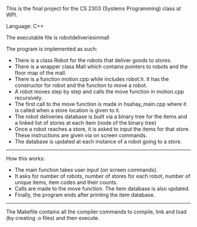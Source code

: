 This is the final project for the CS 2303 (Systems Programming) class at WPI.

Language: C++

The executable file is robotdeliveriesinmall

The program is implemented as such:
* There is a class Robot for the robots that deliver goods to stores. 
* There is a wrapper class Mall which contains pointers to robots and the floor map of the mall.
* There is a function motion.cpp while includes robot.h. It has the constructor for robot and the function to move a robot. 
* A robot moves step by step and calls the move function in motion.cpp recursively.
* The first call to the move function is made in hsahay_main.cpp where it is called when a store location is given to it. 
* The robot deliveries database is built via a binary tree for the items and a linked list of stores at each item (node of the binary tree)
* Once a robot reaches a store, it is asked to input the items for that store. These instructions are given via on screen commands. 
* The database is updated at each instance of a robot going to a store. 

--- 
How this works: 
* The main function takes user input (on screen commands).
* It asks for number of robots, number of stores for each robot, number of unique items, item codes and their counts.
* Calls are made to the move function. The item database is also updated.
* Finally, the program ends after printing the item database. 

--- 
The Makefile contains all the compiler commands to compile, link and load (by creating .o files) and then execute.
